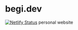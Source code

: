 # begi.dev
[![Netlify Status](https://api.netlify.com/api/v1/badges/a454218e-161d-4e95-bed1-d8b37aaffc32/deploy-status)](https://app.netlify.com/sites/singular-sprite-0bd55a/deploys)
personal website
